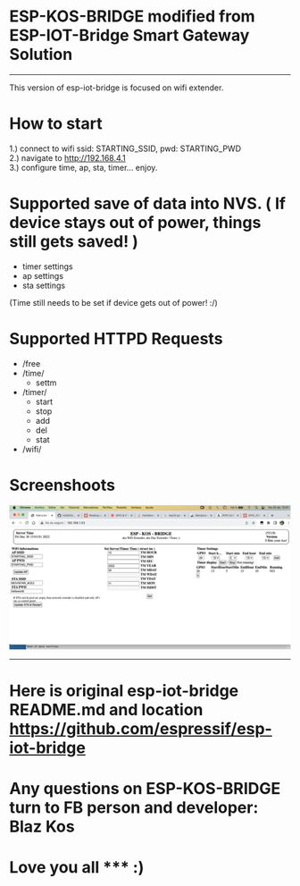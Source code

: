 # ESP-KOS-BRIDGE modified from ESP-IOT-Bridge Smart Gateway Solution
<hr>

This version of esp-iot-bridge is focused on wifi extender.

# How to start
1.) connect to wifi ssid: STARTING_SSID, pwd: STARTING_PWD<br>
2.) navigate to http://192.168.4.1<br>
3.) configure time, ap, sta, timer... enjoy.<br>

# Supported save of data into NVS. ( If device stays out of power, things still gets saved! )
  - timer settings
  - ap settings
  - sta settings

(Time still needs to be set if device gets out of power! :/)

# Supported HTTPD Requests
  * /free
  * /time/
    - settm
  * /timer/
    - start
    - stop
    - add
    - del
    - stat
  * /wifi/

# Screenshoots
![alt text](https://github.com/m5it/esp-kos-bridge/blob/main/screenshot_version-0.1.png)

<hr>

# Here is original esp-iot-bridge README.md and location https://github.com/espressif/esp-iot-bridge
# Any questions on ESP-KOS-BRIDGE turn to FB person and developer: Blaz Kos
# Love you all *** :)

